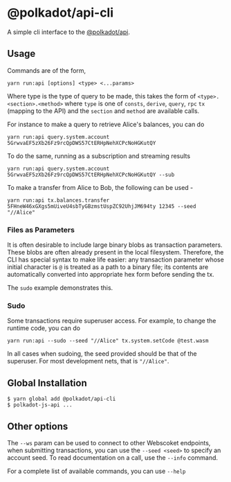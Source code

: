 # @polkadot/api-cli

A simple cli interface to the [@polkadot/api](https://github.com/polkadot-js/api).

## Usage

Commands are of the form,

```
yarn run:api [options] <type> <...params>
```

Where type is the type of query to be made, this takes the form of `<type>.<section>.<method>` where `type` is one of `consts`, `derive`, `query`, `rpc` `tx` (mapping to the API) and the `section` and `method` are available calls.

For instance to make a query to retrieve Alice's balances, you can do

```
yarn run:api query.system.account 5GrwvaEF5zXb26Fz9rcQpDWS57CtERHpNehXCPcNoHGKutQY
```

To do the same, running as a subscription and streaming results

```
yarn run:api query.system.account 5GrwvaEF5zXb26Fz9rcQpDWS57CtERHpNehXCPcNoHGKutQY --sub
```

To make a transfer from Alice to Bob, the following can be used -

```
yarn run:api tx.balances.transfer 5FHneW46xGXgs5mUiveU4sbTyGBzmstUspZC92UhjJM694ty 12345 --seed "//Alice"
```

### Files as Parameters

It is often desirable to include large binary blobs as transaction parameters. These blobs are often already present in the local filesystem. Therefore, the CLI has special syntax to make life easier: any transaction parameter whose initial character is `@` is treated as a path to a binary file; its contents are automatically converted into appropriate hex form before sending the tx.

The `sudo` example demonstrates this.

### Sudo

Some transactions require superuser access. For example, to change the runtime code, you can do

```
yarn run:api --sudo --seed "//Alice" tx.system.setCode @test.wasm
```

In all cases when sudoing, the seed provided should be that of the superuser. For most development nets, that is `"//Alice"`.

## Global Installation

```
$ yarn global add @polkadot/api-cli
$ polkadot-js-api ...
```

## Other options

The `--ws` param can be used to connect to other Webscoket endpoints, when submitting transactions, you can use the `--seed <seed>` to specify an account seed. To read documentation on a call, use the `--info` command.

For a complete list of available commands, you can use `--help`
